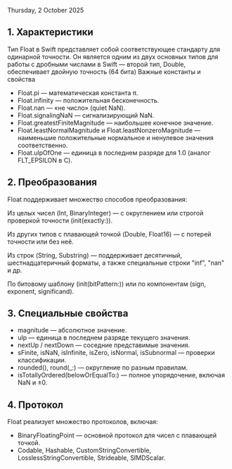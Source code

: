 Thursday, 2 October 2025

## 1. Характеристики

Тип Float в Swift представляет собой соответствующее стандарту для одинарной точности. Он является одним из двух основных типов для работы с дробными числами в Swift — второй тип, Double, обеспечивает двойную точность (64 бита)
Важные константы и свойства 

- Float.pi — математическая константа π.
- Float.infinity — положительная бесконечность.
- Float.nan — «не число» (quiet NaN).
- Float.signalingNaN — сигнализирующий NaN.
- Float.greatestFiniteMagnitude — наибольшее конечное значение.
- Float.leastNormalMagnitude и Float.leastNonzeroMagnitude — наименьшие положительные нормальное и ненулевое значения соответственно.
- Float.ulpOfOne — единица в последнем разряде для 1.0 (аналог FLT_EPSILON в C).
## 2. Преобразования
Float поддерживает множество способов преобразования: 

Из целых чисел (Int, BinaryInteger) — с округлением или строгой проверкой точности (init(exactly:)).

Из других типов с плавающей точкой (Double, Float16) — с потерей точности или без неё.

Из строк (String, Substring) — поддерживает десятичный, шестнадцатеричный форматы, а также специальные строки "inf", "nan" и др.

По битовому шаблону (init(bitPattern:)) или по компонентам (sign, exponent, significand).
## 3. Специальные свойства
- magnitude — абсолютное значение.
- ulp — единица в последнем разряде текущего значения.
- nextUp / nextDown — соседние представимые значения.
- sFinite, isNaN, isInfinite, isZero, isNormal, isSubnormal — проверки классификации.
- rounded(), round(_:) — округление по разным правилам.
- isTotallyOrdered(belowOrEqualTo:) — полное упорядочение, включая NaN и ±0.

## 4. Протокол

Float реализует множество протоколов, включая: 

- BinaryFloatingPoint — основной протокол для чисел с плавающей точкой.
- Codable, Hashable, CustomStringConvertible, LosslessStringConvertible, Strideable, SIMDScalar.
